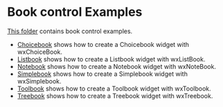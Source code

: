 # Book control Examples

[This folder](.) contains book control examples.

* [Choicebook](Choicebook/README.md) shows how to create a Choicebook widget with wxChoiceBook.
* [Listbook](Listbook/README.md) shows how to create a Listbook widget with wxListBook.
* [Notebook](Notebook/README.md) shows how to create a Notebook widget with wxNoteBook.
* [Simplebook](Simplebook/README.md) shows how to create a Simplebook widget with wxSimplebook.
* [Toolbook](Toolbook/README.md) shows how to create a Toolbook widget with wxToolbook.
* [Treebook](Treebook/README.md) shows how to create a Treebook widget with wxTreebook.
